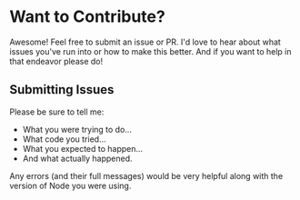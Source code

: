 
# Want to Contribute?

Awesome! Feel free to submit an issue or PR. I'd love to hear about what issues
you've run into or how to make this better. And if you want to help in that
endeavor please do!

## Submitting Issues

Please be sure to tell me:

* What you were trying to do...
* What code you tried...
* What you expected to happen...
* And what actually happened.

Any errors (and their full messages) would be very helpful along with the version
of Node you were using.
